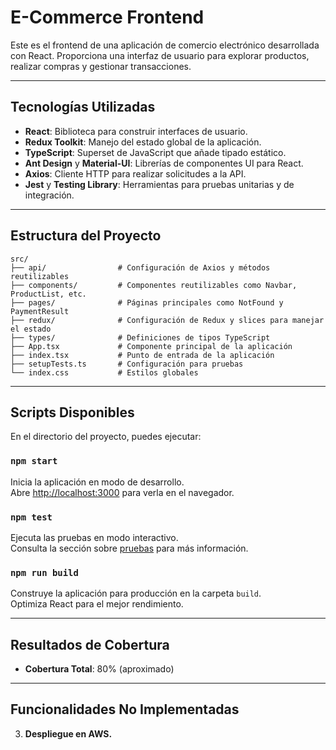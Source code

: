 # E-Commerce Frontend

Este es el frontend de una aplicación de comercio electrónico desarrollada con React. Proporciona una interfaz de usuario para explorar productos, realizar compras y gestionar transacciones.

---

## Tecnologías Utilizadas

- **React**: Biblioteca para construir interfaces de usuario.
- **Redux Toolkit**: Manejo del estado global de la aplicación.
- **TypeScript**: Superset de JavaScript que añade tipado estático.
- **Ant Design** y **Material-UI**: Librerías de componentes UI para React.
- **Axios**: Cliente HTTP para realizar solicitudes a la API.
- **Jest** y **Testing Library**: Herramientas para pruebas unitarias y de integración.

---

## Estructura del Proyecto

```
src/
├── api/                # Configuración de Axios y métodos reutilizables
├── components/         # Componentes reutilizables como Navbar, ProductList, etc.
├── pages/              # Páginas principales como NotFound y PaymentResult
├── redux/              # Configuración de Redux y slices para manejar el estado
├── types/              # Definiciones de tipos TypeScript
├── App.tsx             # Componente principal de la aplicación
├── index.tsx           # Punto de entrada de la aplicación
├── setupTests.ts       # Configuración para pruebas
└── index.css           # Estilos globales
```

---

## Scripts Disponibles

En el directorio del proyecto, puedes ejecutar:

### `npm start`

Inicia la aplicación en modo de desarrollo.\
Abre [http://localhost:3000](http://localhost:3000) para verla en el navegador.

### `npm test`

Ejecuta las pruebas en modo interactivo.\
Consulta la sección sobre [pruebas](https://facebook.github.io/create-react-app/docs/running-tests) para más información.

### `npm run build`

Construye la aplicación para producción en la carpeta `build`.\
Optimiza React para el mejor rendimiento.

---

## Resultados de Cobertura

- **Cobertura Total**: 80% (aproximado)

---

## Funcionalidades No Implementadas

3. **Despliegue en AWS.**
